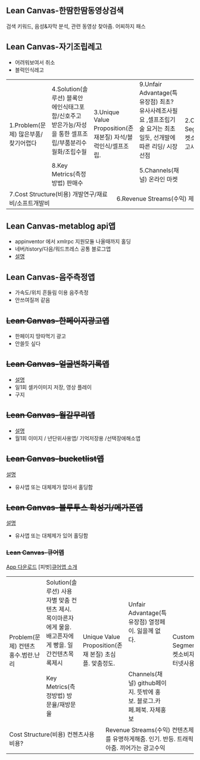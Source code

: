 
## Lean Canvas-한땀한땀동영상검색
검색 키워드, 음성&자막 분석, 관련 동영상 찾아줌.
어찌하지 패스

## Lean Canvas-자기조립레고
- 어려워보여서 취소
- 블럭인식레고
<table style="width:100%">    <tr>        <td rowspan=2>1.Problem(문제) 많은부품/찾기어렵다 </td>        <td>4.Solution(솔루션)  블록안에인식태그포함/신호주고 받은가능/자성을 통한 셀프조립/부품분리수월화/조립수월 </td>        <td rowspan=2 colspan=2>3.Unique Value Proposition(존재본질) 자석/블럭인식/셀프조립.</td>        <td>9.Unfair Advantage(특유장점) 최초?유사사례조사필요 ,셀프조립기술 요거는 최초일듯, 선개발에 따른 리딩/ 시장선점</td>        <td rowspan=2>2.Customer Segments(타켓소비자) 레고사용자</td>    </tr>    <tr>        <td>8.Key Metrics(측정방법) 판매수</td>        <td>5.Channels(채널) 온라인 마켓</td>    </tr>    <tr>        <td colspan=3>7.Cost Structure(비용) 개발연구/재료비/소프트개발비 </td>        <td colspan=3>6.Revenue Streams(수익) 제품매출</td>    </tr></table>

## Lean Canvas-metablog api앱
- appinventor 에서 xmlrpc 지원모듈 나올때까지 홀딩
- 네버/tistory/다음/워드프레스 공통 블로그앱
- [설명](/doc/APP_metablog.md)

## Lean Canvas-음주측정앱
- 가속도/위치 흔들림 이용 음주측정
- 안쓰여질꺼 같음

## ~~Lean Canvas-한페이지광고앱~~
- 한페이지 땅따먹기 광고
- 안쓸듯 싶다

## ~~Lean Canvas-얼굴변화기록앱~~
- [설명](/doc/APP_myface.md)
- 일1회 셀카이미지 저장, 영상 플레이
- 구지

## ~~Lean Canvas-월갈무리앱~~
- [설명](/doc/APP_keep.md)
- 월1회 이미지 / 년단위사용앱/ 기억저장용 /선택장애해소앱

## ~~Lean Canvas-bucketlist앱~~
[설명](/doc/App_bucketiist.md)
- 유사앱 또는 대체제가 많아서 홀딩함

## ~~Lean Canvas-블루투스 확성기/메가폰앱~~
[설명](/doc/App_megaphone.md)
- 유사앱 또는 대체제가 있어 홀딩함

### ~~Lean Canvas-큐어앱~~
[App 다운로드](https://play.google.com/store/apps/details?id=appinventor.ai_doohwan_kwak.mk_issue)
[피벗][큐어앱 소개](/doc/App_cur.md)
<table style="width:100%">    <tr>        <td rowspan=2>Problem(문제) 컨텐츠 홍수.범란.난리</td>        <td>Solution(솔루션) 사용자별 맞춤 컨텐츠 제시. 목이마른자에게 물을. 배고픈자에게 빵을. 일간컨텐츠목록제시</td>        <td rowspan=2 colspan=2> Unique Value Proposition(존재 본질) 초심플. 맞춤정도.</td>        <td>Unfair Advantage(특유장점) 열정페이. 잃을께 없다. </td>        <td rowspan=2>Customer Segments(타켓소비자) 인터넷사용유저.</td>    </tr>    <tr>        <td>Key Metrics(측정방법) 방문율/재방문율</td>        <td>Channels(채널) github페이지. 뜻밖에 홍보. 블로그.카페.페북. 자체홍보</td>    </tr>    <tr>        <td colspan=3>Cost Structure(비용) 컨첸츠사용비용?</td>        <td colspan=3>Revenue Streams(수익) 컨텐츠제공자를 유명하게해줌. 인기. 반등. 트래픽을 몰아줌. 끼어가는 광고수익</td>    </tr></table>

